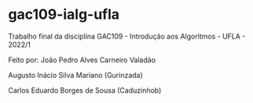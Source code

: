 # gac109-ialg-ufla

Trabalho final da disciplina GAC109 - Introdução aos Algoritmos - UFLA - 2022/1



Feito por:
João Pedro Alves Carneiro Valadão

Augusto Inácio Silva Mariano (Gurinzada)

Carlos Eduardo Borges de Sousa (Caduzinhob)
